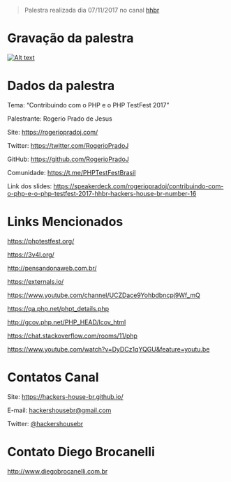 > Palestra realizada dia 07/11/2017 no canal [hhbr](http://youtube.com/hhbr-tech)

# Gravação da palestra
[![Alt text](https://i.ytimg.com/vi/XazncfYacPc/sddefault.jpg)](https://www.youtube.com/watch?v=XazncfYacPc)

# Dados da palestra

Tema: “Contribuindo com o PHP e o PHP TestFest 2017”

Palestrante: Rogerio Prado de Jesus

Site: https://rogeriopradoj.com/

Twitter: https://twitter.com/RogerioPradoJ

GitHub: https://github.com/RogerioPradoJ

Comunidade: https://t.me/PHPTestFestBrasil

Link dos slides: https://speakerdeck.com/rogeriopradoj/contribuindo-com-o-php-e-o-php-testfest-2017-hhbr-hackers-house-br-number-16

# Links Mencionados

https://phptestfest.org/

https://3v4l.org/

http://pensandonaweb.com.br/

https://externals.io/

https://www.youtube.com/channel/UCZDace9Yohbdbncpj9Wf_mQ

https://qa.php.net/phpt_details.php

http://gcov.php.net/PHP_HEAD/lcov_html

https://chat.stackoverflow.com/rooms/11/php

https://www.youtube.com/watch?v=DyDCz1qYQGU&feature=youtu.be

# Contatos Canal
Site: https://hackers-house-br.github.io/

E-mail: hackershousebr@gmail.com

Twitter: [@hackershousebr](twitter.com/hackershousebr)

# Contato Diego Brocanelli
http://www.diegobrocanelli.com.br
